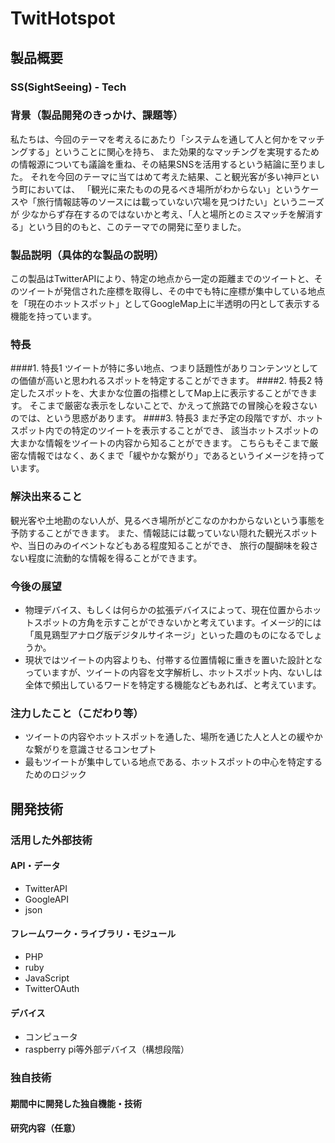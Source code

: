 # TwitHotspot

## 製品概要
### SS(SightSeeing) - Tech

### 背景（製品開発のきっかけ、課題等）
私たちは、今回のテーマを考えるにあたり「システムを通して人と何かをマッチングする」ということに関心を持ち、
また効果的なマッチングを実現するための情報源についても議論を重ね、その結果SNSを活用するという結論に至りました。
それを今回のテーマに当てはめて考えた結果、こと観光客が多い神戸という町においては、
「観光に来たものの見るべき場所がわからない」というケースや「旅行情報誌等のソースには載っていない穴場を見つけたい」というニーズが
少なからず存在するのではないかと考え、「人と場所とのミスマッチを解消する」という目的のもと、このテーマでの開発に至りました。

### 製品説明（具体的な製品の説明）
この製品はTwitterAPIにより、特定の地点から一定の距離までのツイートと、そのツイートが発信された座標を取得し、その中でも特に座標が集中している地点を「現在のホットスポット」としてGoogleMap上に半透明の円として表示する機能を持っています。

### 特長
####1. 特長1
ツイートが特に多い地点、つまり話題性がありコンテンツとしての価値が高いと思われるスポットを特定することができます。
####2. 特長2
特定したスポットを、大まかな位置の指標としてMap上に表示することができます。
そこまで厳密な表示をしないことで、かえって旅路での冒険心を殺さないのでは、という思惑があります。
####3. 特長3
まだ予定の段階ですが、ホットスポット内での特定のツイートを表示することができ、
該当ホットスポットの大まかな情報をツイートの内容から知ることができます。
こちらもそこまで厳密な情報ではなく、あくまで「緩やかな繋がり」であるというイメージを持っています。

### 解決出来ること
観光客や土地勘のない人が、見るべき場所がどこなのかわからないという事態を予防することができます。
また、情報誌には載っていない隠れた観光スポットや、当日のみのイベントなどもある程度知ることができ、
旅行の醍醐味を殺さない程度に流動的な情報を得ることができます。

### 今後の展望
* 物理デバイス、もしくは何らかの拡張デバイスによって、現在位置からホットスポットの方角を示すことができないかと考えています。イメージ的には「風見鶏型アナログ版デジタルサイネージ」といった趣のものになるでしょうか。
* 現状ではツイートの内容よりも、付帯する位置情報に重きを置いた設計となっていますが、ツイートの内容を文字解析し、ホットスポット内、ないしは全体で頻出しているワードを特定する機能などもあれば、と考えています。

### 注力したこと（こだわり等）
* ツイートの内容やホットスポットを通した、場所を通じた人と人との緩やかな繋がりを意識させるコンセプト
* 最もツイートが集中している地点である、ホットスポットの中心を特定するためのロジック

## 開発技術
### 活用した外部技術
#### API・データ
* TwitterAPI
* GoogleAPI
* json

#### フレームワーク・ライブラリ・モジュール
* PHP
* ruby
* JavaScript
* TwitterOAuth

#### デバイス
* コンピュータ
* raspberry pi等外部デバイス（構想段階）

### 独自技術
#### 期間中に開発した独自機能・技術


#### 研究内容（任意）

